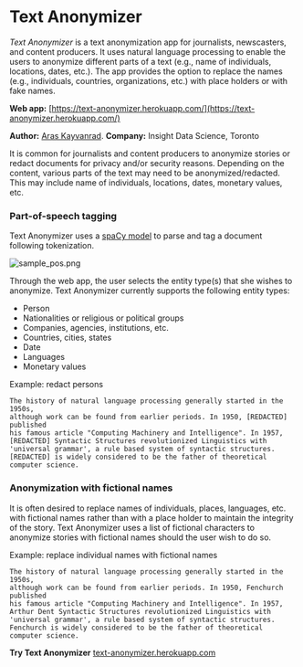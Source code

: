 # Text Anonymizer
*Text Anonymizer* is a text anonymization app for journalists, newscasters, and content producers. It uses natural language processing to enable the users to anonymize different parts of a text (e.g., name of individuals, locations, dates, etc.). The app provides the option to replace the names (e.g., individuals, countries, organizations, etc.) with place holders or with fake names.

**Web app:** [https://text-anonymizer.herokuapp.com/](https://text-anonymizer.herokuapp.com/)

**Author:** [Aras Kayvanrad](https://www.linkedin.com/in/kayvanrad/).
**Company:** Insight Data Science, Toronto

It is common for journalists and content producers to anonymize stories or redact documents for privacy and/or security reasons. Depending on the content, various parts of the text may need to be anonymized/redacted. This may include name of individuals, locations, dates, monetary values, etc.

### Part-of-speech tagging
Text Anonymizer uses a [spaCy model](https://spacy.io/models) to parse and tag a document following tokenization.

![sample_pos.png](https://github.com/kayvanrad/text_anonymizer/blob/master/images/sample_pos.png)

Through the web app, the user selects the entity type(s) that she wishes to anonymize. Text Anonymizer currently supports the following entity types: 
- Person
- Nationalities or religious or political groups
- Companies, agencies, institutions, etc.
- Countries, cities, states
- Date
- Languages
- Monetary values 

Example: redact persons
```
The history of natural language processing generally started in the 1950s,
although work can be found from earlier periods. In 1950, [REDACTED] published
his famous article "Computing Machinery and Intelligence". In 1957,
[REDACTED] Syntactic Structures revolutionized Linguistics with
'universal grammar', a rule based system of syntactic structures.
[REDACTED] is widely considered to be the father of theoretical computer science.
```

### Anonymization with fictional names
It is often desired to replace names of individuals, places, languages, etc. with fictional names rather than with a place holder to maintain the integrity of the story. Text Anonymizer uses a list of fictional characters to anonymize stories with fictional names should the user wish to do so.

Example: replace individual names with fictional names
```
The history of natural language processing generally started in the 1950s,
although work can be found from earlier periods. In 1950, Fenchurch published
his famous article "Computing Machinery and Intelligence". In 1957,
Arthur Dent Syntactic Structures revolutionized Linguistics with
'universal grammar', a rule based system of syntactic structures.
Fenchurch is widely considered to be the father of theoretical computer science.
```

**Try Text Anonymizer** [text-anonymizer.herokuapp.com](https://text-anonymizer.herokuapp.com/)
